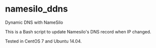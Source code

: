 # namesilo_ddns
Dynamic DNS with NameSilo 

This is a Bash script to update Namesilo's DNS record when IP changed.

Tested in CentOS 7 and Ubuntu 14.04.
